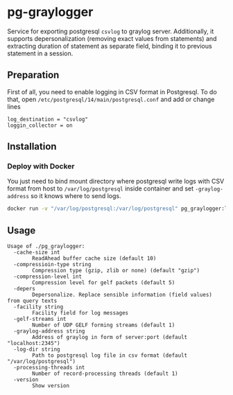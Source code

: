 # pg-graylogger

Service for exporting postgresql `csvlog` to graylog server.
Additionally, it supports depersonalization (removing exact values from statements) and
extracting duration of statement as separate field, binding it to previous statement in a session. 

## Preparation
First of all, you need to enable logging in CSV format in Postgresql.
To do that, open `/etc/postgresql/14/main/postgresql.conf` and add or change lines
```
log_destination = "csvlog"
loggin_collector = on
```

## Installation

### Deploy with Docker

You just need to bind mount directory where postgresql write logs with CSV format from host to `/var/log/postgresql` inside container and set `-graylog-address` so it knows where to send logs.

```bash
docker run -v "/var/log/postgresql:/var/log/postgresql" pg_graylogger:latest -graylog-address graylog.local:2345 -depers -facility develop
```

## Usage

```console
Usage of ./pg_graylogger:
  -cache-size int
    	ReadAhead buffer cache size (default 10)
  -compressioin-type string
    	Compression type (gzip, zlib or none) (default "gzip")
  -compression-level int
    	Compression level for gelf packets (default 5)
  -depers
    	Depersonalize. Replace sensible information (field values) from query texts
  -facility string
    	Facility field for log messages
  -gelf-streams int
    	Number of UDP GELF forming streams (default 1)
  -graylog-address string
    	Address of graylog in form of server:port (default "localhost:2345")
  -log-dir string
    	Path to postgresql log file in csv format (default "/var/log/postgresql")
  -processing-threads int
    	Number of record-processing threads (default 1)
  -version
    	Show version
```
